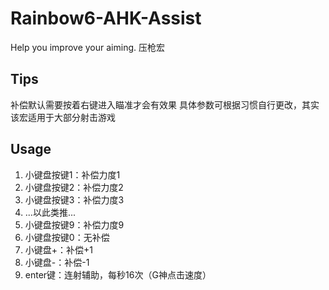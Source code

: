 # Rainbow6-AHK-Assist
Help you improve your aiming. 压枪宏

## Tips
补偿默认需要按着右键进入瞄准才会有效果
具体参数可根据习惯自行更改，其实该宏适用于大部分射击游戏

## Usage
1. 小键盘按键1：补偿力度1
2. 小键盘按键2：补偿力度2
3. 小键盘按键3：补偿力度3
4. ...以此类推...
5. 小键盘按键9：补偿力度9
6. 小键盘按键0：无补偿
7. 小键盘+：补偿+1
8. 小键盘-：补偿-1
9. enter键：连射辅助，每秒16次（G神点击速度）
